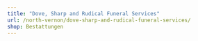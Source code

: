 ```yaml
---
title: "Dove, Sharp and Rudical Funeral Services"
url: /north-vernon/dove-sharp-and-rudical-funeral-services/
shop: Bestattungen
---
```

